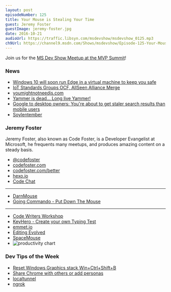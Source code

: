 ```yaml
---
layout: post
episodeNumber: 125
title: Your Mouse is Stealing Your Time
guest: Jeremy Foster
guestImage: jeremy-foster.jpg
date: 2016-10-21
audioUrl: https://traffic.libsyn.com/msdevshow/msdevshow_0125.mp3
ch9Url: https://channel9.msdn.com/Shows/msdevshow/Episode-125-Your-Mouse-Is-Stealing-Your-Time-with-Jeremy-Foster
---
```


Join us for the [MS Dev Show Meetup at the MVP Summit](http://msdevshow.com/meetup-at-mvp-summit-2016/)!

### News

 - [Windows 10 will soon run Edge in a virtual machine to keep you safe](http://arstechnica.com/information-technology/2016/09/windows-10-will-soon-run-edge-in-a-virtual-machine-to-keep-you-safe/)
 - [IoT Standards Groups OCF, AllSeen Alliance Merge](http://www.eweek.com/networking/iot-standards-groups-ocf-allseen-alliance-merge.html)
 - [youmightnotneedjs.com](http://youmightnotneedjs.com/)
 - [Yammer is dead… Long live Yammer!](http://betanews.com/2016/09/29/microsoft-kills-yammer-enterprise/)
 - [Google to desktop owners: You're about to get staler search results than mobile users](http://www.zdnet.com/article/google-to-desktop-owners-youre-about-to-get-staler-search-results-than-mobile-users/)
 - [Soylentember](http://codefoster.com/soylent/)

### Jeremy Foster

Jeremy Foster, also known as Code Foster, is a Developer Evangelist at Microsoft, he frequents many meetups, and produces amazing content on a steady basis.

 - [@codefoster](https://twitter.com/codefoster)
 - [codefoster.com](http://codefoster.com)
 - [codefoster.com/better](http://codefoster.com/better)
  - [hexo.io](https://hexo.io/)
 - [Code Chat](http://codefoster.com/codechat)
 
-------------------------------------------------

 - [DarnMouse](http://codefoster.com/darnmouse)
 - [Going Commando - Put Down The Mouse](https://blog.codinghorror.com/going-commando-put-down-the-mouse/)

-------------------------------------------------

 - [Code Writers Workshop](https://www.modev.com/code-writers-workshop-seattle)
 - [KeyHero - Create your own Typing Test](https://www.keyhero.com/custom-typing-test/)
 - [emmet.io](http://emmet.io/)
 - [Editing Evolved](http://code.visualstudio.com/docs/editor/editingevolved)
 - [SpaceMouse](http://www.3dconnexion.com/products/spacemouse.html)
 - ![productivity chart](time.png)
 
### Dev Tips of the Week

 - [Reset Windows Graphics stack Win+Ctrl+Shift+B](https://twitter.com/mahoekst/status/786793407049936897)
 - [Share Chrome with others or add personas](https://support.google.com/chrome/answer/2364824?hl=en&ref_topic=3421437)
 - [localtunnel](https://github.com/localtunnel/localtunnel)
  - [ngrok](https://ngrok.com/)